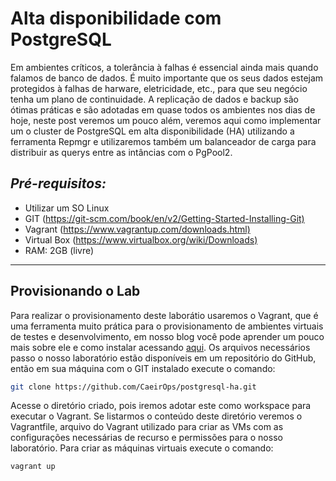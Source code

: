 # Alta disponibilidade com PostgreSQL

Em ambientes críticos, a tolerância à falhas é essencial ainda mais quando falamos de banco de dados. É muito importante que os seus dados estejam protegidos à falhas de harware, eletricidade, etc., para que seu negócio tenha um plano de continuidade. A replicação de dados e backup são ótimas práticas e são adotadas em quase todos os ambientes nos dias de hoje, neste post veremos um pouco além, veremos aqui como implementar um o cluster de PostgreSQL em alta disponibilidade (HA) utilizando a ferramenta Repmgr e utilizaremos também um balanceador de carga para distribuir as querys entre as intâncias com o PgPool2.

## *Pré-requisitos:*

* Utilizar um SO Linux
* GIT (<https://git-scm.com/book/en/v2/Getting-Started-Installing-Git)>
* Vagrant (<https://www.vagrantup.com/downloads.html)>
* Virtual Box (<https://www.virtualbox.org/wiki/Downloads)>
* RAM: 2GB (livre)

---

## Provisionando o Lab

Para realizar o provisionamento deste laborátio usaremos o Vagrant, que é uma ferramenta muito prática para o provisionamento de ambientes virtuais de testes e desenvolvimento, em nosso blog você pode aprender um pouco mais sobre ele e como instalar acessando [aqui](https://blog.4linux.com.br/virtualizacao-com-vagrant/).
Os arquivos necessários passo o nosso laboratório estão disponíveis em um repositório do GitHub, então em sua máquina com o GIT instalado execute o comando:

```bash
git clone https://github.com/CaeirOps/postgresql-ha.git
````

Acesse o diretório criado, pois iremos adotar este como workspace para executar o Vagrant. Se listarmos o conteúdo deste diretório veremos o Vagrantfile, arquivo do Vagrant utilizado para criar as VMs com as configurações necessárias de recurso e permissões para o nosso laboratório. Para criar as máquinas virtuais execute o comando:

```bash
vagrant up
```